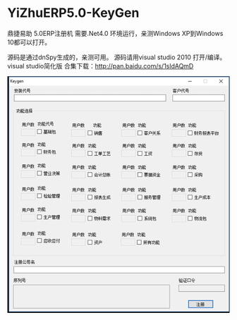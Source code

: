 # YiZhuERP5.0-KeyGen
鼎捷易助 5.0ERP注册机
需要.Net4.0 环境运行，亲测Windows XP到Windows 10都可以打开。

源码是通过dnSpy生成的，亲测可用。
源码请用visual studio 2010 打开/编译。
visual studio简化版 合集下载：http://pan.baidu.com/s/1sldAQmD

<img src="https://github.com/JacquesVonHamsterviel/YiZhuERP5.0-KeyGen/raw/main/demo.png"></img>